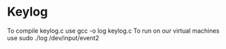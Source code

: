 # Keylog
To compile keylog.c use gcc -o log keylog.c
To run on our virtual machines use sudo ./log /dev/input/event2
